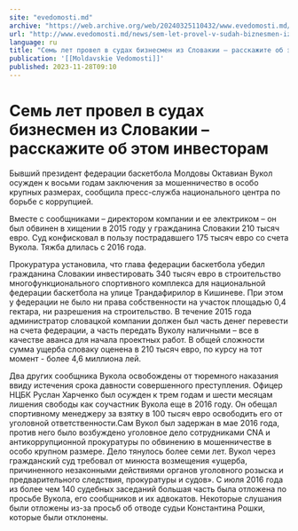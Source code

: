 ```yaml
---
site: "evedomosti.md"
archive: "https://web.archive.org/web/20240325110432/www.evedomosti.md/news/sem-let-provel-v-sudah-biznesmen-iz-slovakii-rasskazhite-ob"
url: "http://www.evedomosti.md/news/sem-let-provel-v-sudah-biznesmen-iz-slovakii-rasskazhite-ob"
language: ru
title: "Семь лет провел в судах бизнесмен из Словакии – расскажите об этом инвесторам"
publication: '[[Moldavskie Vedomosti]]'
published: 2023-11-28T09:10
---
```


# Семь лет провел в судах бизнесмен из Словакии – расскажите об этом инвесторам

Бывший президент федерации баскетбола Молдовы Октавиан Вукол осужден к восьми годам заключения за мошенничество в особо крупных размерах, сообщила пресс-служба национального центра по борьбе с коррупцией.

Вместе с сообщниками – директором компании и ее электриком – он был обвинен в хищении в 2015 году у гражданина Словакии 210 тысяч евро. Суд конфисковал в пользу пострадавшего 175 тысяч евро со счета Вукола. Тяжба длилась с 2016 года.

Прокуратура установила, что глава федерации баскетбола убедил гражданина Словакии инвестировать 340 тысяч евро в строительство многофункционального спортивного комплекса для национальной федерации баскетбола на улице Трандафирилор в Кишиневе. При этом у федерации не было ни права собственности на участок площадью 0,4 гектара, ни разрешения на строительство. В течение 2015 года администратор словацкой компании должен был часть денег перевести на счета федерации, а часть передать Вуколу наличными – все в качестве аванса для начала проектных работ. В общей сложности сумма ущерба словаку оценена в 210 тысяч евро, по курсу на тот момент - более 4,6 миллиона лей.

Два других сообщника Вукола освобождены от тюремного наказания ввиду истечения срока давности совершенного преступления. Офицер НЦБК Руслан Харченко был осужден к трем годам и шести месяцам лишения свободы как соучастник Вукола еще в 2016 году. Он обещал спортивному менеджеру за взятку в 100 тысяч евро освободить его от уголовной ответственности.Сам Вукол был задержан в мае 2016 года, против него было возбуждено уголовное дело сотрудниками CNA и антикоррупционной прокуратуры по обвинению в мошенничестве в особо крупном размере. Дело тянулось более семи лет. Вукол через гражданский суд требовал от минюста возмещения «ущерба, причиненного незаконными действиями органов уголовного розыска и предварительного следствия, прокуратуры и судов». С июля 2016 года из более чем 140 судебных заседаний большая часть была отложена по просьбе Вукола, его сообщников и их адвокатов. Некоторые слушания были отложены из-за просьб об отводе судьи Константина Рошки, которые были отклонены.